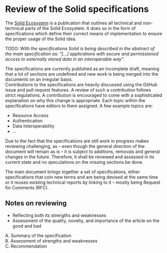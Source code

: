 # Review of the Solid specifications

The [Solid Ecosystem](https://solid.github.io/specification/) is a publication that outlines all technical and non-technical parts of the Solid Ecosystem. It does so in the form of specifications which define their correct means of implementation to ensure the proper usage of the Solid idea.

TODO: *With the specifications Solid is being described in the abstract of the main specification as: "[…] applications with secure and permissioned access to externally stored data in an interoperable way".*

The specifications are currently published as an incomplete draft, meaning that a lot of sections are undefined and new work is being merged into the documents on an irregular basis.\
Contributions to the specifications are heavily discussed using the GitHub issue and pull request features. A review of such a contribution follows strict regulations. A contribution is encouraged to come with a sophisticated explanation on why this change is appropriate. Each topic within the specifications have editors to them assigned. A few example topics are:

* Resource Access
* Authentication
* Data Interoperability
* …

Due to the fact that the specifications are still work in progress makes reviewing challenging, as – even though the general direction of the document will remain as is – it is subject to additions, removals and general changes in the future.
Therefore, it shall be reviewed and assessed in its current state and no speculations on the missing sections be done.

The main document brings together a set of specifications, either specifications that coin new terms and are being devised at the same time or it reuses existing technical reports by linking to it – mostly being Request for Comments (RFC).

## Notes on reviewing

- Reflecting both its strengths and weaknesses
- Assessment of the quality, novelty, and importance of the article on the good and bad

A. Summary of the specification\
B. Assessment of strengths and weaknesses\
C. Recommendation
